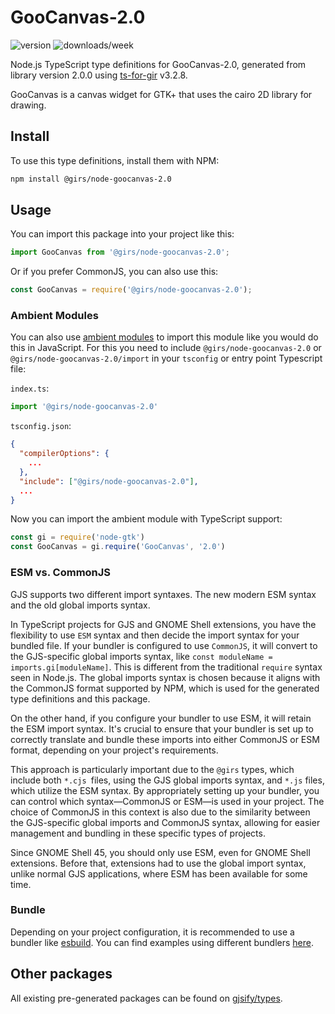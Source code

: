 
# GooCanvas-2.0

![version](https://img.shields.io/npm/v/@girs/node-goocanvas-2.0)
![downloads/week](https://img.shields.io/npm/dw/@girs/node-goocanvas-2.0)


Node.js TypeScript type definitions for GooCanvas-2.0, generated from library version 2.0.0 using [ts-for-gir](https://github.com/gjsify/ts-for-gir) v3.2.8.

GooCanvas is a canvas widget for GTK+ that uses the cairo 2D library for drawing.

## Install

To use this type definitions, install them with NPM:
```bash
npm install @girs/node-goocanvas-2.0
```

## Usage

You can import this package into your project like this:
```ts
import GooCanvas from '@girs/node-goocanvas-2.0';
```

Or if you prefer CommonJS, you can also use this:
```ts
const GooCanvas = require('@girs/node-goocanvas-2.0');
```

### Ambient Modules

You can also use [ambient modules](https://github.com/gjsify/ts-for-gir/tree/main/packages/cli#ambient-modules) to import this module like you would do this in JavaScript.
For this you need to include `@girs/node-goocanvas-2.0` or `@girs/node-goocanvas-2.0/import` in your `tsconfig` or entry point Typescript file:

`index.ts`:
```ts
import '@girs/node-goocanvas-2.0'
```

`tsconfig.json`:
```json
{
  "compilerOptions": {
    ...
  },
  "include": ["@girs/node-goocanvas-2.0"],
  ...
}
```

Now you can import the ambient module with TypeScript support: 

```ts
const gi = require('node-gtk')
const GooCanvas = gi.require('GooCanvas', '2.0')
```



### ESM vs. CommonJS

GJS supports two different import syntaxes. The new modern ESM syntax and the old global imports syntax.

In TypeScript projects for GJS and GNOME Shell extensions, you have the flexibility to use `ESM` syntax and then decide the import syntax for your bundled file. If your bundler is configured to use `CommonJS`, it will convert to the GJS-specific global imports syntax, like `const moduleName = imports.gi[moduleName]`. This is different from the traditional `require` syntax seen in Node.js. The global imports syntax is chosen because it aligns with the CommonJS format supported by NPM, which is used for the generated type definitions and this package.

On the other hand, if you configure your bundler to use ESM, it will retain the ESM import syntax. It's crucial to ensure that your bundler is set up to correctly translate and bundle these imports into either CommonJS or ESM format, depending on your project's requirements.

This approach is particularly important due to the `@girs` types, which include both `*.cjs `files, using the GJS global imports syntax, and `*.js` files, which utilize the ESM syntax. By appropriately setting up your bundler, you can control which syntax—CommonJS or ESM—is used in your project. The choice of CommonJS in this context is also due to the similarity between the GJS-specific global imports and CommonJS syntax, allowing for easier management and bundling in these specific types of projects.

Since GNOME Shell 45, you should only use ESM, even for GNOME Shell extensions. Before that, extensions had to use the global import syntax, unlike normal GJS applications, where ESM has been available for some time.

### Bundle

Depending on your project configuration, it is recommended to use a bundler like [esbuild](https://esbuild.github.io/). You can find examples using different bundlers [here](https://github.com/gjsify/ts-for-gir/tree/main/examples).

## Other packages

All existing pre-generated packages can be found on [gjsify/types](https://github.com/gjsify/types).


